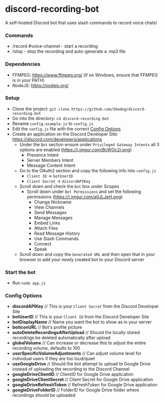 # discord-recording-bot
A self-hosted Discord bot that uses slash commands to record voice chats!

### Commands
* /record #voice-channel - start a recording
* /stop - stop the recording and auto-generate a .mp3 file

### Dependencies
* FFMPEG: https://www.ffmpeg.org/ (if on Windows, ensure that FFMPEG is in your PATH)
* NodeJS: https://nodejs.org/

### Setup
* Clone the project: `git clone https://github.com/Skedog/discord-recording-bot`
* Go into the directory: `cd discord-recording-bot`
* Rename `config.example.js` to `config.js`
* Edit the `config.js` file with the correct [Config Options](#config-options)
* Create an application on the Discord Developer Site: https://discord.com/developers/applications
  * Under the `Bot` section ensure under `Privileged Gateway Intents` all 3 options are enabled (https://i.imgur.com/BcWOc2r.png)
    * Presence Intent
	* Server Members Intent
	* Message Content Intent
  * Go to the OAuth2 section and copy the following info into `config.js`
  	* `Client ID` -> `botUserID`
  	* `Client Secret` -> `discordAPIKey`
  * Scroll down and check the `bot` box under Scopes
    * Scroll down under `Bot Permissions` and set the following permissions (https://i.imgur.com/a0JLJeH.png)
	  * Change Nickname
	  * View Channels
	  * Send Messages
	  * Manage Messages
	  * Embed Links
	  * Attach Files
	  * Read Message History
	  * Use Slash Commands
	  * Connect
	  * Speak
  * Scroll down and copy the `Generated URL` and then open that in your browser to add your newly created bot to your Discord server

### Start the bot
  * Run `node app.js`

### Config Options
* **discordAPIKey** <string> // This is your `Client Secret` from the Discord Developer Site
* **botUserID** <string> // This is your `Client ID` from the Discord Developer Site
* **botDisplayName** <string> // Name you want the bot to show as in your server
* **botIconURL** <string> // Bot's profile picture
* **autoDeleteRecordingsAfterUpload** <bool> // Should the locally stored recordings be deleted automatically after upload
* **globalVolume** <number> // Can increase or decrease this to adjust the entire recording volume, defaults to 100
* **userSpecificVolumeAdjustments** <array> // Can adjust volume level for individual users if they are too loud/quiet
* **useGoogleDrive** <bool> // Should the bot attempt to upload to Google Drive instead of uploading the recording to the Discord Channel
* **googleDriveClientID** <string> // ClientID for Google Drive application
* **googleDriveClientSecret** <string> // Client Secret for Google Drive application
* **googleDriveRefreshToken** <string> // RefreshToken for Google Drive application
* **googleDriveFolderID** <string> // FolderID for Google Drive folder where recordings should be uploaded